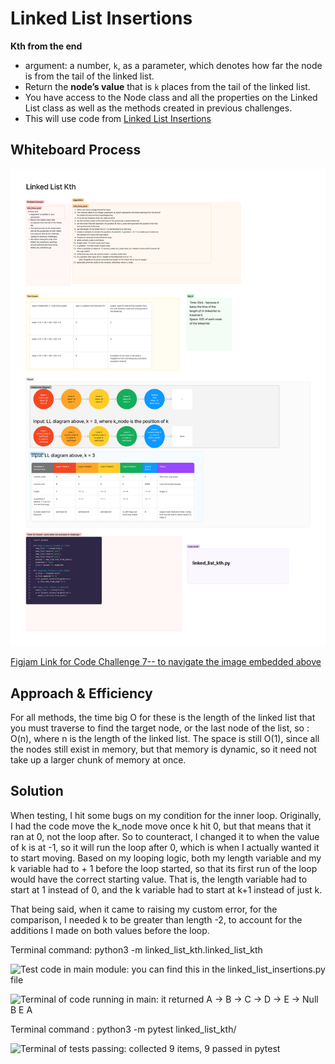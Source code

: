 # Linked List Insertions
<!-- Description of the challenge -->
**Kth from the end**
- argument: a number, `k`, as a parameter, which denotes how far the node is from the tail of the linked list.
- Return the **node’s value** that is `k` places from the tail of the linked list.
- You have access to the Node class and all the properties on the Linked List class as well as the methods created in previous challenges.
- This will use code from [Linked List Insertions](working-directory/linked_list_insertions/linked_list_insertions.py)



## Whiteboard Process
<!-- Embedded whiteboard image -->

![Code Challenge 7: figjam image, link below](CodeChallenge7.png)

[Figjam Link for Code Challenge 7-- to navigate the image embedded above](https://www.figma.com/board/ezgXSaZoF7Q7zVVj7k77aa/Code-Challenge-7?node-id=0%3A1&t=z4csSQos6fpyNcmL-1)



## Approach & Efficiency
<!-- What approach did you take? Why? What is the Big O space/time for this approach? -->

For all methods, the time big O for these is the length of the linked list that you must traverse to find the target node, or the last node of the list, so : O(n), where n is the length of the linked list. The space is still O(1), since all the nodes still exist in memory, but that memory is dynamic, so it need not take up a larger chunk of memory at once. 

## Solution
<!-- Show how to run your code, and examples of it in action -->

When testing, I hit some bugs on my condition for the inner loop. Originally, I had the code move the k_node move once k hit 0, but that means that it ran at 0, not the loop after. So to counteract, I changed it to when the value of k is at -1, so it will run the loop after 0, which is when I actually wanted it to start moving. Based on my looping logic, both my length variable and my k variable had to + 1 before the loop started, so that its first run of the loop would have the correct starting value. That is, the length variable  had to start at 1 instead of 0, and the k variable had to start at k+1 instead of just k. 

That being said, when it came to raising my custom error, for the comparison, I needed k to be greater than length -2, to account for the additions I made on both values before the loop. 

Terminal command: python3 -m linked_list_kth.linked_list_kth

![Test code in main module: you can find this in the linked_list_insertions.py file](..%2F..%2F..%2F..%2FDesktop%2FScreenshot%202024-05-09%20at%203.50.01%E2%80%AFPM.png)

![Terminal of code running in main: it returned  A -> B -> C -> D -> E -> Null
B
E
A](..%2F..%2F..%2F..%2F..%2F..%2Fvar%2Ffolders%2F43%2F54rn3fvx4l9_2f87gblfbccc0000gn%2FT%2FTemporaryItems%2FNSIRD_screencaptureui_abb0oY%2FScreenshot%202024-05-09%20at%203.49.14%E2%80%AFPM.png)


Terminal command : python3 -m pytest linked_list_kth/


![Terminal of tests passing: collected 9 items, 9 passed in pytest](..%2F..%2F..%2F..%2F..%2F..%2Fvar%2Ffolders%2F43%2F54rn3fvx4l9_2f87gblfbccc0000gn%2FT%2FTemporaryItems%2FNSIRD_screencaptureui_ltJH7I%2FScreenshot%202024-05-09%20at%203.40.59%E2%80%AFPM.png)